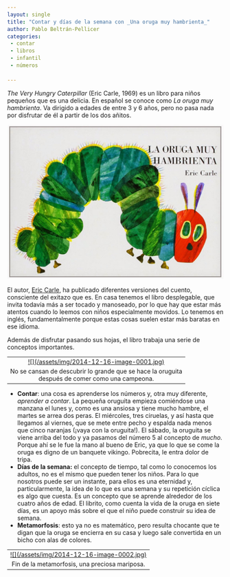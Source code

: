 ```yaml
--- 
layout: single 
title: "Contar y días de la semana con _Una oruga muy hambrienta_" 
author: Pablo Beltrán-Pellicer 
categories:
 - contar 
 - libros 
 - infantil 
 - números

---
```





*The Very Hungry Caterpillar* (Eric Carle, 1969) es un libro para niños
pequeños que es una delicia. En español se conoce como *La oruga muy
hambrienta*. Va dirigido a edades de entre 3 y 6 años, pero no pasa nada
por disfrutar de él a partir de los dos añitos. 

![](/assets/img/2014-12-16-image-0000.jpg) 
  
El autor, [Eric Carle](http://es.wikipedia.org/wiki/Eric_Carle), ha
publicado diferentes versiones del cuento, consciente del exitazo que
es. En casa tenemos el libro desplegable, que invita todavía más a ser
tocado y manoseado, por lo que hay que estar más atentos cuando lo
leemos con niños especialmente movidos. Lo tenemos en inglés,
fundamentalmente porque estas cosas suelen estar más baratas en ese
idioma.  
  
Además de disfrutar pasando sus hojas, el libro trabaja una serie de
conceptos importantes.  
  

<table>
<tbody>
<tr class="odd">
<td style="text-align: center;"><a href="/assets/img/2014-12-16-image-0001.jpg">![](/assets/img/2014-12-16-image-0001.jpg)

</tr>
<tr class="even">
<td style="text-align: center;">No se cansan de descubrir lo grande que se hace la oruguita<br />
después de comer como una campeona.</td>
</tr>
</tbody>
</table>

-   **Contar**: una cosa es aprenderse los números y, otra muy
    diferente, *aprender a contar*. La pequeña oruguita empieza
    comiéndose una manzana el lunes y, como es una ansiosa y tiene mucho
    hambre, el martes se arrea dos peras. El miércoles, tres ciruelas, y
    así hasta que llegamos al viernes, que se mete entre pecho y espalda
    nada menos que cinco naranjas (¡vaya con la oruguita!). El sábado,
    la oruguita se viene arriba del todo y ya pasamos del número 5 al
    concepto de *mucho.* Porque ahí se le fue la mano al bueno de Eric,
    ya que lo que se come la oruga es digno de un banquete
    vikingo. Pobrecita, le entra dolor de tripa.
-   **Días de la semana:** el concepto de tiempo, tal como lo conocemos
    los adultos, no es el mismo que pueden tener los niños. Para lo que
    nosotros puede ser un instante, para ellos es una eternidad y,
    particularmente, la idea de lo que es una semana y su repetición
    cíclica es algo que cuesta. Es un concepto que se aprende alrededor
    de los cuatro años de edad. El librito, como cuenta la vida de la
    oruga en siete días, es un apoyo más sobre el que el niño puede
    construir su idea de semana.
-   **Metamorfosis**: esto ya no es matemático, pero resulta chocante
    que te digan que la oruga se encierra en su casa y luego sale
    convertida en un bicho con alas de colores.

<table>
<tbody>
<tr class="odd">
<td style="text-align: center;"><a href="/assets/img/2014-12-16-image-0002.jpg">![](/assets/img/2014-12-16-image-0002.jpg)

</tr>
<tr class="even">
<td style="text-align: center;">Fin de la metamorfosis, una preciosa mariposa.</td>
</tr>
</tbody>
</table>

  

  

  

